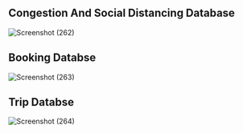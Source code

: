## **Congestion And Social Distancing Database** ##

![Screenshot (262)](https://user-images.githubusercontent.com/53862744/89174740-f8df7100-d5a3-11ea-9a9f-fa8cdf046efc.png)

## **Booking Databse** ##

![Screenshot (263)](https://user-images.githubusercontent.com/53862744/89174826-1b718a00-d5a4-11ea-97a7-221858b7600b.png)

## **Trip Databse** ##

![Screenshot (264)](https://user-images.githubusercontent.com/53862744/89174833-1e6c7a80-d5a4-11ea-91ae-ea66b9645ae3.png)
